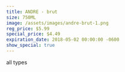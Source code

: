 ```yaml
---
title: ANDRE - brut
size: 750ML
image: /assets/images/andre-brut-1.png
reg_price: $5.99
special_price: $4.49
expiration_date: 2018-05-02 00:00:00 -0600
show_special: true
---
```


all types